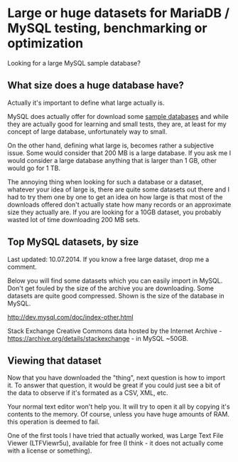 # Large or huge datasets for MariaDB / MySQL testing, benchmarking or optimization

Looking for a large MySQL sample database? 

## What size does a huge database have? ##

Actually it's important to define what large actually is. 

MySQL does actually offer for download some [sample databases](http://dev.mysql.com/doc/index-other.html) and while they are actually good for learning and small tests, they are, at least for my concept of large database, unfortunately way to small.

On the other hand, defining what large is, becomes rather a subjective issue. Some would consider that 200 MB is a large database. If you ask me I would consider a large database anything that is larger than 1 GB, other would go for 1 TB.

The annoying thing when looking for such a database or a dataset, whatever your idea of large is, there are quite some datasets out there and I had to try them one by one to get an idea on how large is that most of the downloads offered don't actually state how many records or an approximate size they actually are. If you are looking for a 10GB dataset, you probably wasted lot of time downloading 200 MB sets.

## Top MySQL datasets, by size ##

Last updated: 10.07.2014. If you know a free large dataset, drop me a comment.

Below you will find some datasets which you can easily import in MySQL. Don't get fouled by the size of the archive you are downloading. Some datasets are quite good compressed. Shown is the size of the database in MySQL.

http://dev.mysql.com/doc/index-other.html

Stack Exchange Creative Commons data hosted by the Internet Archive - https://archive.org/details/stackexchange - in MySQL ~50GB.



## Viewing that dataset ##

Now that you have downloaded the "thing", next question is how to import it. To answer that question, it would be great if you could just see a bit of the data to observe if it's formated as a CSV, XML, etc.

Your normal text editor won't help you. It will try to open it all by copying it's contents to the memory. Of course, unless you have huge amounts of RAM. this operation is deemed to fail.

One of the first tools I have tried that actually worked, was Large Text File Viewer (LTFViewr5u), available for free (I think - it does not actually come with a license or something).


